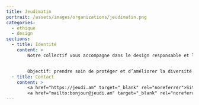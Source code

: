 ```yaml
---
title: Jeudimatin
portrait: /assets/images/organizations/jeudimatin.png
categories:
  - ethique
  - design
sections:
  - title: Identité
    content: >
        Notre collectif vous accompagne dans le design responsable et la réalisation de vos services web et mobile


        Objectif: prendre soin de protéger et d’améliorer la diversité de la vie sur terre, ainsi que l’autonomie et l’épanouissement de ses habitants.
  - title: Contact
    content: >
        <a href="https://jeudi.am" target="_blank" rel="noreferrer">Site</a> –
        <a href="mailto:bonjour@jeudi.am" target="_blank" rel="noreferrer">Mail</a>
---
```

